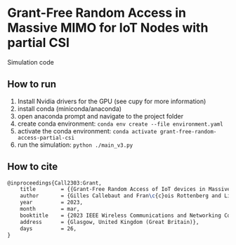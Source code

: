 # Grant-Free Random Access in Massive MIMO for IoT Nodes with partial CSI
Simulation code

## How to run

1. Install Nvidia drivers for the GPU (see cupy for more information)
2. install conda (miniconda/anaconda)
3. open anaconda prompt and navigate to the project folder
4. create conda environment: `conda env create --file environment.yaml`
5. activate the conda environment: `conda activate grant-free-random-access-partial-csi`
6. run the simulation: `python ./main_v3.py`

## How to cite

```latex
@inproceedings{Call2303:Grant,
	title        = {{Grant-Free Random Access of IoT devices in Massive MIMO with Partial CSI}},
	author       = {Gilles Callebaut and Fran\c{c}ois Rottenberg and Liesbet {Van der Perre} and Erik G. Larsson},
	year         = 2023,
	month        = mar,
	booktitle    = {2023 IEEE Wireless Communications and Networking Conference (WCNC) (IEEE WCNC 2023)},
	address      = {Glasgow, United Kingdom (Great Britain)},
	days         = 26,
}
```
 
